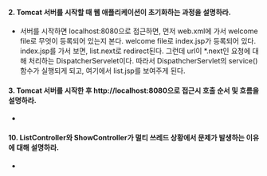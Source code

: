 #### 2. Tomcat 서버를 시작할 때 웹 애플리케이션이 초기화하는 과정을 설명하라.
* 서버를 시작하면 localhost:8080으로 접근하면, 먼저 web.xml에 가서 welcome file로 무엇이 등록되어 있는지 본다. welcome file로 index.jsp가 등록되어 있다. index.jsp를 가서 보면, list.next로 redirect된다. 그런데 url이 *.next인 요청에 대해 처리하는 DispatcherServelet이다. 따라서 DispathcherServlet의 service()함수가 실행되게 되고, 여기에서 list.jsp를 보여주게 된다.

#### 3. Tomcat 서버를 시작한 후 http://localhost:8080으로 접근시 호출 순서 및 흐름을 설명하라.
* 

#### 10. ListController와 ShowController가 멀티 쓰레드 상황에서 문제가 발생하는 이유에 대해 설명하라.
* 

